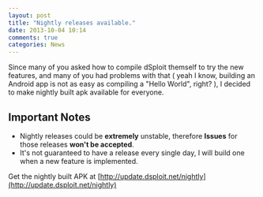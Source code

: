 ```yaml
---
layout: post
title: "Nightly releases available."
date: 2013-10-04 10:14
comments: true
categories: News
---
```


Since many of you asked how to compile dSploit themself to try the new features, and many of you had problems with that ( yeah I know, building an Android app
is not as easy as compiling a "Hello World", right? ), I decided to make nightly built apk available for everyone.

<!-- more -->

Important Notes
---

* Nightly releases could be **extremely** unstable, therefore **Issues** for those releases **won't be accepted**.
* It's not guaranteed to have a release every single day, I will build one when a new feature is implemented.

Get the nightly built APK at [http://update.dsploit.net/nightly](http://update.dsploit.net/nightly)